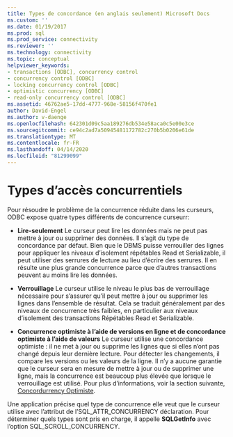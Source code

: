 ```yaml
---
title: Types de concordance (en anglais seulement) Microsoft Docs
ms.custom: ''
ms.date: 01/19/2017
ms.prod: sql
ms.prod_service: connectivity
ms.reviewer: ''
ms.technology: connectivity
ms.topic: conceptual
helpviewer_keywords:
- transactions [ODBC], concurrency control
- concurrency control [ODBC]
- locking concurrency control [ODBC]
- optimistic concurrency [ODBC]
- read-only concurrency control [ODBC]
ms.assetid: 46762ae5-17dd-4777-968e-58156f470fe1
author: David-Engel
ms.author: v-daenge
ms.openlocfilehash: 642301d09c5aa189276db534e58aca0c5e00e3ce
ms.sourcegitcommit: ce94c2ad7a50945481172782c270b5b0206e61de
ms.translationtype: MT
ms.contentlocale: fr-FR
ms.lasthandoff: 04/14/2020
ms.locfileid: "81299099"
---
```

# <a name="concurrency-types"></a>Types d’accès concurrentiels
Pour résoudre le problème de la concurrence réduite dans les curseurs, ODBC expose quatre types différents de concurrence curseurr:  
  
-   **Lire-seulement** Le curseur peut lire les données mais ne peut pas mettre à jour ou supprimer des données. Il s’agit du type de concordance par défaut. Bien que le DBMS puisse verrouiller des lignes pour appliquer les niveaux d’isolement répétables Read et Serializable, il peut utiliser des serrures de lecture au lieu d’écrire des serrures. Il en résulte une plus grande concurrence parce que d’autres transactions peuvent au moins lire les données.  
  
-   **Verrouillage** Le curseur utilise le niveau le plus bas de verrouillage nécessaire pour s’assurer qu’il peut mettre à jour ou supprimer les lignes dans l’ensemble de résultat. Cela se traduit généralement par des niveaux de concurrence très faibles, en particulier aux niveaux d’isolement des transactions Répétables Read et Serializable.  
  
-   **Concurrence optimiste à l’aide de versions en ligne et de concordance optimiste à l’aide de valeurs** Le curseur utilise une concordance optimiste : il ne met à jour ou supprime les lignes que si elles n’ont pas changé depuis leur dernière lecture. Pour détecter les changements, il compare les versions ou les valeurs de la ligne. Il n’y a aucune garantie que le curseur sera en mesure de mettre à jour ou de supprimer une ligne, mais la concurrence est beaucoup plus élevée que lorsque le verrouillage est utilisé. Pour plus d’informations, voir la section suivante, [Concordurrency Optimiste](../../../odbc/reference/develop-app/optimistic-concurrency.md).  
  
 Une application précise quel type de concurrence elle veut que le curseur utilise avec l’attribut de l’SQL_ATTR_CONCURRENCY déclaration. Pour déterminer quels types sont pris en charge, il appelle **SQLGetInfo** avec l’option SQL_SCROLL_CONCURRENCY.
